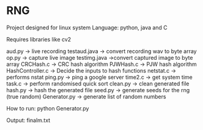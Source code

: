 # RNG

Project designed for linux system
Language: python, java and C

Requires libraries like cv2

aud.py -> live recording 
testaud.java -> convert recording wav to byte array
op.py -> capture live image
testimg.java ->convert captured image to byte array
CRCHash.c -> CRC hash algorithm
PJWHash.c -> PJW hash algorithm
HashController.c -> Decide the inputs to hash functions
netstat.c -> performs nstat
ping.py -> ping a google server
time2.c -> get system time
task.c -> perform randomised quick sort
clean.py -> clean generated file
hash.py -> hash the generated file
seed.py -> generate seeds for the rng (true random)
Generator.py -> generate list of random numbers

How to run:
python Generator.py

Output:
finalm.txt
